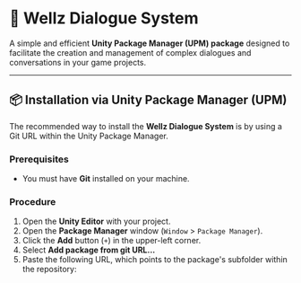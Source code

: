 # 🚀 Wellz Dialogue System

A simple and efficient **Unity Package Manager (UPM) package** designed to facilitate the creation and management of complex dialogues and conversations in your game projects.

---

## 📦 Installation via Unity Package Manager (UPM)

The recommended way to install the **Wellz Dialogue System** is by using a Git URL within the Unity Package Manager.

### Prerequisites
* You must have **Git** installed on your machine.

### Procedure
1.  Open the **Unity Editor** with your project.
2.  Open the **Package Manager** window (`Window` > `Package Manager`).
3.  Click the **Add** button (`+`) in the upper-left corner.
4.  Select **Add package from git URL...**
5.  Paste the following URL, which points to the package's subfolder within the repository:
